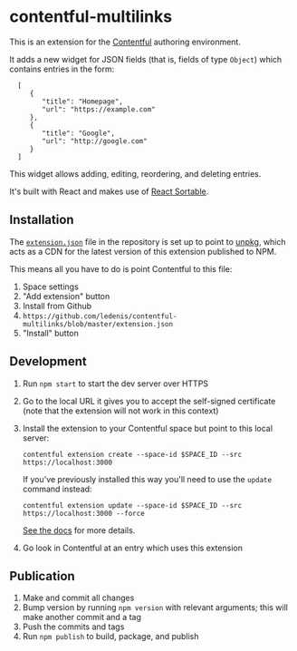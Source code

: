 # contentful-multilinks

This is an extension for the [Contentful](https://www.contentful.com/) authoring environment.

It adds a new widget for JSON fields (that is, fields of type `Object`) which contains entries in the form:

      [
         {
            "title": "Homepage",
            "url": "https://example.com"
         },
         {
            "title": "Google",
            "url": "http://google.com"
         }
      ]

This widget allows adding, editing, reordering, and deleting entries.

It's built with React and makes use of [React Sortable](https://github.com/clauderic/react-sortable-hoc).

## Installation

The [`extension.json`](/extension.json) file in the repository is set up to point to [unpkg](https://unpkg.com/),
which acts as a CDN for the latest version of this extension published to NPM.

This means all you have to do is point Contentful to this file:

1. Space settings
2. "Add extension" button
3. Install from Github
4. `https://github.com/ledenis/contentful-multilinks/blob/master/extension.json`
5. "Install" button

## Development

1. Run `npm start` to start the dev server over HTTPS
2. Go to the local URL it gives you to accept the self-signed certificate
   (note that the extension will not work in this context)
3. Install the extension to your Contentful space but point to this local server:

       contentful extension create --space-id $SPACE_ID --src https://localhost:3000

   If you've previously installed this way you'll need to use the `update` command instead:

       contentful extension update --space-id $SPACE_ID --src https://localhost:3000 --force

   [See the docs](https://www.contentful.com/developers/docs/extensibility/ui-extensions/managing-a-ui-extension/#4-testing-from-a-local-development-environment)
   for more details.
4. Go look in Contentful at an entry which uses this extension

## Publication

1. Make and commit all changes
2. Bump version by running `npm version` with relevant arguments;
   this will make another commit and a tag
3. Push the commits and tags
4. Run `npm publish` to build, package, and publish

